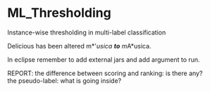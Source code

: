 ML_Thresholding
===============

Instance-wise thresholding in multi-label classification

Delicious has been altered m*\'*usica **to** m*A*usica.

In eclipse remember to add external jars and add argument to run.

REPORT:
the difference between scoring and ranking: is there any?  
the pseudo-label: what is going inside?

